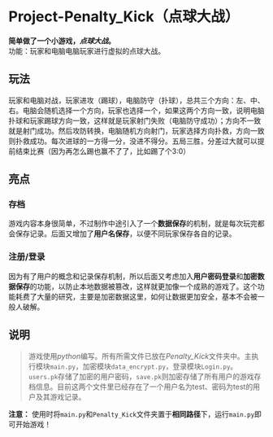 Project-Penalty_Kick（点球大战）
====


**简单做了一个小游戏，*点球大战*。**   
功能：玩家和电脑电脑玩家进行虚拟的点球大战。  
## 玩法
玩家和电脑对战，玩家进攻（踢球），电脑防守（扑球），总共三个方向：左、中、右。电脑会随机选择一个方向，玩家也选择一个，如果这两个方向一致，说明电脑扑球和玩家踢球方向一致，这样就是玩家射门失败（电脑防守成功）；方向不一致就是射门成功。然后攻防转换，电脑随机方向射门，玩家选择方向扑救，方向一致则扑救成功。每次进球的一方得一分，没进不得分。五局三胜，分差过大就可以提前结束比赛（因为再怎么踢也赢不了了，比如踢了个3:0）

## 亮点
### 存档  
游戏内容本身很简单，不过制作中途引入了一个**数据保存**的机制，就是每次玩完都会保存记录。后面又增加了**用户名保存**，以便不同玩家保存各自的记录。

### 注册/登录  
因为有了用户的概念和记录保存机制，所以后面又考虑加入**用户密码登录**和**加密数据保存**的功能，以防止本地数据被篡改，这样就更加像一个成熟的游戏了。这个功能耗费了大量的研究，主要是加密数据这里，如何让数据更加安全，基本不会被一般人破解。

## 说明
>游戏使用*python*编写。所有所需文件已放在*Penalty_Kick*文件夹中。主执行模块`main.py`，加密模块`data_encrypt.py`，登录模块`Login.py`。`users.pk`存储了加密的用户密码，`save.pk`则加密存储了所有用户的游戏存档信息。目前这两个文件里已经存在了一个用户名为test、密码为test的用户及其游戏记录。

**注意：** 使用时将`main.py`和`Penalty_Kick`文件夹置于**相同路径**下，运行`main.py`即可开始游戏！
